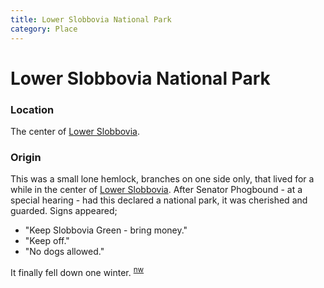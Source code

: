 ```yaml
---
title: Lower Slobbovia National Park
category: Place
---
```

# Lower Slobbovia National Park
### Location

The center of [Lower Slobbovia](Lower-Slobbovia).

### Origin

This was a small lone hemlock, branches on one side only, that lived for a while in the center of [Lower Slobbovia](Lower-Slobbovia). After Senator Phogbound - at a special hearing - had this declared a national park, it was cherished and guarded. Signs appeared;

- "Keep Slobbovia Green - bring money."
- "Keep off."
- "No dogs allowed."

It finally fell down one winter. <sup>[nw][]</sup>


[nw]: Names-Walt "Meany Names by Walter Little, 1984"
